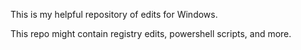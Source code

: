 This is my helpful repository of edits for Windows.

This repo might contain registry edits, powershell scripts, and more.
